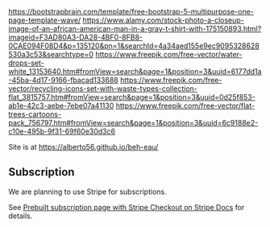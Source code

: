 https://bootstrapbrain.com/template/free-bootstrap-5-multipurpose-one-page-template-wave/
https://www.alamy.com/stock-photo-a-closeup-image-of-an-african-american-man-in-a-gray-t-shirt-with-175150893.html?imageid=F3AD80A3-DA28-4BF0-8FB8-0CAE094F08D4&p=135120&pn=1&searchId=4a34aed155e9ec9095328628530a3c53&searchtype=0
https://www.freepik.com/free-vector/water-drops-set-white_13153640.htm#fromView=search&page=1&position=3&uuid=6177dd1a-45ba-4d17-9166-fbacad133688
https://www.freepik.com/free-vector/recycling-icons-set-with-waste-types-collection-flat_3815757.htm#fromView=search&page=1&position=3&uuid=0d25f853-ab1e-42c3-aebe-7ebe07a41130
https://www.freepik.com/free-vector/flat-trees-cartoons-pack_756797.htm#fromView=search&page=1&position=3&uuid=6c9188e2-c10e-495b-9f31-69f60e30d3c6

Site is at https://alberto56.github.io/beh-eau/

Subscription
-----

We are planning to use Stripe for subscriptions.

See [Prebuilt subscription page with Stripe Checkout on Stripe Docs](https://stripe.com/docs/billing/quickstart) for details.
